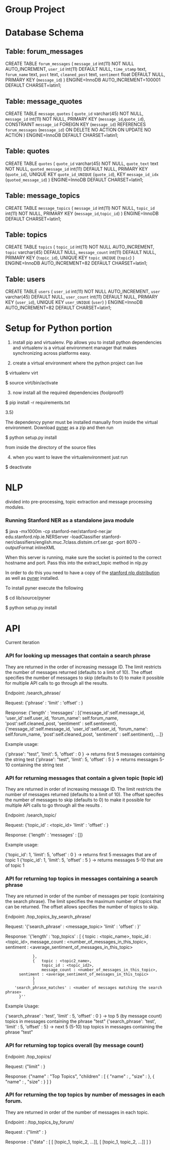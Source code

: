 # Group Project

# Database Schema

## Table: forum_messages
CREATE TABLE `forum_messages` (
  `message_id` int(11) NOT NULL AUTO_INCREMENT,
  `user_id` int(11) DEFAULT NULL,
  `time_stamp` text,
  `forum_name` text,
  `post` text,
  `cleaned_post` text,
  `sentiment` float DEFAULT NULL,
  PRIMARY KEY (`message_id`)
) ENGINE=InnoDB AUTO_INCREMENT=100001 DEFAULT CHARSET=latin1;


## Table: message_quotes 
CREATE TABLE `message_quotes` (
  `quote_id` varchar(45) NOT NULL,
  `message_id` int(11) NOT NULL,
  PRIMARY KEY (`message_id`,`quote_id`),
  CONSTRAINT `message_id` FOREIGN KEY (`message_id`) REFERENCES `forum_messages` (`message_id`) ON DELETE NO ACTION ON UPDATE NO ACTION
) ENGINE=InnoDB DEFAULT CHARSET=latin1;

## Table: quotes
CREATE TABLE `quotes` (
  `quote_id` varchar(45) NOT NULL,
  `quote_text` text NOT NULL,
  `quoted_message_id` int(11) DEFAULT NULL,
  PRIMARY KEY (`quote_id`),
  UNIQUE KEY `quote_id_UNIQUE` (`quote_id`),
  KEY `message_id_idx` (`quoted_message_id`)
) ENGINE=InnoDB DEFAULT CHARSET=latin1;

## Table: message_topics
CREATE TABLE `message_topics` (
  `message_id` int(11) NOT NULL,
  `topic_id` int(11) NOT NULL,
  PRIMARY KEY (`message_id`,`topic_id`)
) ENGINE=InnoDB DEFAULT CHARSET=latin1;

## Table: topics
CREATE TABLE `topics` (
  `topic_id` int(11) NOT NULL AUTO_INCREMENT,
  `topic` varchar(45) DEFAULT NULL,
  `message_count` int(11) DEFAULT NULL,
  PRIMARY KEY (`topic_id`),
  UNIQUE KEY `topic_UNIQUE` (`topic`)
) ENGINE=InnoDB AUTO_INCREMENT=82 DEFAULT CHARSET=latin1;

## Table: users
CREATE TABLE `users` (
  `user_id` int(11) NOT NULL AUTO_INCREMENT,
  `user` varchar(45) DEFAULT NULL,
  `user_count` int(11) DEFAULT NULL,
  PRIMARY KEY (`user_id`),
  UNIQUE KEY `user_UNIQUE` (`user`)
) ENGINE=InnoDB AUTO_INCREMENT=82 DEFAULT CHARSET=latin1;


# Setup for Python portion
1) install pip and virtualenv. Pip allows you to install python
dependencies and virtualenv is a virtual environment manager that 
makes synchronizing across platforms easy.

2) create a virtual environment where the 
 python project can live

$ virtualenv virt


$ source virt/bin/activate

3) now install all the required dependencies (foolproof!)

$ pip install -r requirements.txt

3.5)

The dependency pyner must be installed manually from inside the virtual environment. Download [pyner](https://github.com/dat/pyner) as a zip and then run 

$ python setup.py install

from inside the directory of the source files

4) when you want to leave the virtualenvironment 
just run 

$ deactivate

# NLP
divided into pre-processing, topic extraction and message processing modules. 

### Running Stanford NER as a standalone java module 
$   java -mx1000m -cp stanford-ner/stanford-ner.jar edu.stanford.nlp.ie.NERServer     -loadClassifier stanford-ner/classifiers/english.muc.7class.distsim.crf.ser.gz  -port 8070 -outputFormat inlineXML


When this server is running, make sure the socket is pointed to the correct hostname and port. Pass this into the extract_topic method in nlp.py

In order to do this you need to have a copy of the [stanford nlp distribution](http://stanfordnlp.github.io/CoreNLP/) as well as [pyner](https://github.com/dat/pyner) installed.

To install pyner execute the following 

$ cd lib/source/pyner

$ python setup.py install


# API
Current iteration

### API for looking up messages that contain a search phrase


They are returned in the order of increasing message ID. The limit restricts the number of messages returned (defaults to a limit of 10). The offset specifies the number of messages to skip (defaults to 0) to make it possible for multiple API calls to go through all the results.


Endpoint: /search_phrase/


Request: {'phrase' : <string to search form>
			'limit' : <max number of messages to return> 
      'offset' : <number of messages to skip> }


Response: {'length' : <number of messages> 
			'messages' : [{'message_id':self.message_id, 'user_id':self.user_id, 'forum_name': self.forum_name, 'post':self.cleaned_post, 'sentiment' : self.sentiment}, {'message_id':self.message_id, 'user_id':self.user_id, 'forum_name': self.forum_name, 'post':self.cleaned_post, 'sentiment' : self.sentiment}, ...]}

Example usage:

  {'phrase': "test", 'limit': 5, 'offset' : 0 } -> returns first 5 messages containing the string test
  {'phrase': "test", 'limit': 5, 'offset' : 5 } -> returns messages 5-10 containing the string test

### API for returning messages that contain a given topic (topic id)


They are returned in order of increasing message ID. The limit restricts the number of messages returned (defaults to a limit of 10). The offset specifes the number of messages to skip (defaults to 0) to make it possible for multiple API calls to go through all the results .


Endpoint: /search_topic/


Request: {'topic_id' : <topic_id>
			'limit' : <max number of messages to return>
      'offset' : <number of messages to skip> }


Response: {'length' : <number of messages> 
			'messages' : [<list of messages in json format>]}

Example usage:

  {'topic_id': 1, 'limit': 5, 'offset' : 0 } -> returns first 5 messages that are of topic 1
  {'topic_id': 1, 'limit': 5, 'offset' : 5 } -> returns messages 5-10 that are of topic 1

### API for returning top topics in messages containing a search phrase


They are returned in order of the number of messages per topic (containing the search phrase). The limit specifies the maximum number of topics that can be returned. The offset allows specifies the number of topics to skip. 


Endpoint: /top_topics_by_search_phrase/


Request: '{'search_phrase' : <message_topic> 
			'limit' : <max number of messages to return> 
      'offset' : <number of messages to skip>}'


Response: '{'length' : <number of messages> 
			'top_topics' : [
				{	topic : <topic_name>,
					topic_id : <topic_id>,
					message_count : <number_of_messages_in_this_topic>,
          sentiment : <average_sentiment_of_messages_in_this_topic>

				},
				{	topic : <topic2_name>,
					topic_id : <topic_id2>,
					message_count : <number_of_messages_in_this_topic>,
          sentiment : <average_sentiment_of_messages_in_this_topic>
				}
				]
        'search_phrase_matches' : <number of messages matching the search phrase>
		  }''

Example Usage:

  {'search_phrase' : 'test', 'limit' : 5, 'offset' : 0 } -> top 5 (by message count) topics in messages containing the phrase "test"
  {'search_phrase': 'test', 'limit' : 5, 'offset' : 5} -> next 5 (5-10) top topics in messages containing the phrase "test"

### API for returning top topics overall (by message count)

Endpoint: /top_topics/

Request: {"limit" : <max number of topics to return> }


Response: {"name" : "Top Topics", 
      "children" : [
        { "name" : <topic>,  "size" : <num messages> },
        { "name" : <topic2>, "size" : <num messages> }
      ]
    }

### API for returning the top topics by number of messages in each forum. 


They are returned in order of the number of messages in each topic.


Endpoint : /top_topics_by_forum/

Request : {"limit" : <max number of topics to return in each forum> }


Response : {"data" : [
            [<forum name> [topic_1, topic_2, ...]],
            [<forum name> [topic_1, topic_2, ...]]
          ]
      }

      